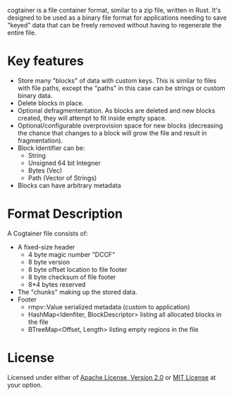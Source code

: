 cogtainer is a file container format, similar to a zip file, written in Rust. It's designed to be used as a binary file format for applications needing to save "keyed" data that can be freely removed without having to regenerate the entire file.

# Key features
- Store many "blocks" of data with custom keys. This is similar to files with file paths, except the "paths" in this case can be strings or custom binary data.
- Delete blocks in place.
- Optional defragmententation. As blocks are deleted and new blocks created, they will attempt to fit inside empty space.
- Optional/configurable overprovision space for new blocks (decreasing the chance that changes to a block will grow the file and result in fragmentation).
- Block Identifier can be:
  - String
  - Unsigned 64 bit Integner
  - Bytes (Vec<u8>)
  - Path (Vector of Strings)
- Blocks can have arbitrary metadata

# Format Description

A Cogtainer file consists of:
- A fixed-size header
  - 4 byte magic number "DCCF"
  - 8 byte version
  - 8 byte offset location to file footer
  - 8 byte checksum of file footer
  - 8*4 bytes reserved
- The "chunks" making up the stored data.
- Footer
  - rmpv::Value serialized metadata (custom to application)
  - HashMap<Idenfiter, BlockDescriptor> listing all allocated blocks in the file
  - BTreeMap<Offset, Length> listing empty regions in the file


# License

Licensed under either of [Apache License, Version 2.0](LICENSE-APACHE) or [MIT License](LICENSE-MIT) at your option.
